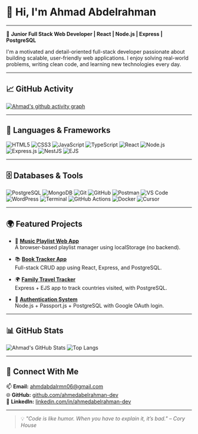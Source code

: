 # 👋 Hi, I'm Ahmad Abdelrahman

---

🎯 **Junior Full Stack Web Developer | React | Node.js | Express | PostgreSQL**

I'm a motivated and detail-oriented full-stack developer passionate about building scalable, user-friendly web applications. I enjoy solving real-world problems, writing clean code, and learning new technologies every day.

---

## 📈 GitHub Activity

[![Ahmad's github activity graph](https://github-readme-activity-graph.vercel.app/graph?username=ahmedabelrahman-dev&theme=react-dark)](https://github.com/Ashutosh00710/github-readme-activity-graph)

---

## 🧰 Languages & Frameworks

![HTML5](https://img.shields.io/badge/HTML5-E34F26?style=for-the-badge&logo=html5&logoColor=white)
![CSS3](https://img.shields.io/badge/CSS3-1572B6?style=for-the-badge&logo=css3&logoColor=white)
![JavaScript](https://img.shields.io/badge/JavaScript-F7DF1E?style=for-the-badge&logo=javascript&logoColor=black)
![TypeScript](https://img.shields.io/badge/TypeScript-007ACC?style=for-the-badge&logo=typescript&logoColor=white)
![React](https://img.shields.io/badge/React-20232A?style=for-the-badge&logo=react&logoColor=61DAFB)
![Node.js](https://img.shields.io/badge/Node.js-43853D?style=for-the-badge&logo=node-dot-js&logoColor=white)
![Express.js](https://img.shields.io/badge/Express.js-404D59?style=for-the-badge)
![NestJS](https://img.shields.io/badge/NestJS-E0234E?style=for-the-badge&logo=nestjs&logoColor=white)
![EJS](https://img.shields.io/badge/EJS-8CBBF1?style=for-the-badge&logo=ejs&logoColor=black)

---

## 🗄️ Databases & Tools

![PostgreSQL](https://img.shields.io/badge/PostgreSQL-316192?style=for-the-badge&logo=postgresql&logoColor=white)
![MongoDB](https://img.shields.io/badge/MongoDB-4EA94B?style=for-the-badge&logo=mongodb&logoColor=white)
![Git](https://img.shields.io/badge/Git-F05032?style=for-the-badge&logo=git&logoColor=white)
![GitHub](https://img.shields.io/badge/GitHub-100000?style=for-the-badge&logo=github&logoColor=white)
![Postman](https://img.shields.io/badge/Postman-FF6C37?style=for-the-badge&logo=postman&logoColor=white)
![VS Code](https://img.shields.io/badge/VS%20Code-0078D4?style=for-the-badge&logo=visualstudiocode&logoColor=white)
![WordPress](https://img.shields.io/badge/WordPress-21759B?style=for-the-badge&logo=wordpress&logoColor=white)
![Terminal](https://img.shields.io/badge/Terminal-000000?style=for-the-badge&logo=gnu-bash&logoColor=white)
![GitHub Actions](https://img.shields.io/badge/GitHub%20Actions-2671E5?style=for-the-badge&logo=githubactions&logoColor=white)
![Docker](https://img.shields.io/badge/Docker-2496ED?style=for-the-badge&logo=docker&logoColor=white)
![Cursor](https://img.shields.io/badge/Cursor-1E1E1E?style=for-the-badge&logo=cursor&logoColor=white)

---

## 🌍 Featured Projects

- 🎵 **[Music Playlist Web App](https://github.com/ahmedabelrahman-dev/music-playlist)**  
  A browser-based playlist manager using localStorage (no backend).

- 📚 **[Book Tracker App](https://github.com/ahmedabelrahman-dev)**  
  Full-stack CRUD app using React, Express, and PostgreSQL.

- 🌍 **[Family Travel Tracker](https://github.com/ahmedabelrahman-dev)**  
  Express + EJS app to track countries visited, with PostgreSQL.

- 🔐 **[Authentication System](https://github.com/ahmedabelrahman-dev)**  
  Node.js + Passport.js + PostgreSQL with Google OAuth login.

---

## 📊 GitHub Stats

![Ahmad's GitHub Stats](https://github-readme-stats.vercel.app/api?username=ahmedabelrahman-dev&show_icons=true&theme=react)
![Top Langs](https://github-readme-stats.vercel.app/api/top-langs/?username=ahmedabelrahman-dev&layout=compact&theme=react)

---

## 🤝 Connect With Me

📫 **Email:** [ahmdabdalrmn06@gmail.com](mailto:ahmdabdalrmn06@gmail.com)  
🌐 **GitHub:** [github.com/ahmedabelrahman-dev](https://github.com/ahmedabelrahman-dev)  
🔗 **LinkedIn:** [linkedin.com/in/ahmedabelrahman-dev](https://linkedin.com/in/ahmedabelrahman-dev)

---

> 💡 _"Code is like humor. When you have to explain it, it’s bad." – Cory House_
